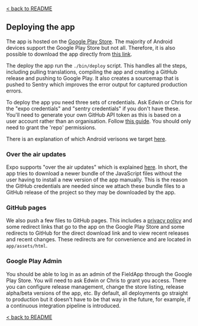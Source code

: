 [< back to README](https://github.com/truefootprint/field-app#readme)

## Deploying the app

The app is hosted on the
[Google Play Store](https://play.google.com/store/apps/details?id=com.truefootprint.field_app).
The majority of Android devices support the Google Play Store but not all.
Therefore, it is also possible to download the app directly from
[this link](http://field-app.truefootprint.com/direct).

The deploy the app run the `./bin/deploy` script. This handles all the steps,
including pulling translations, compiling the app and creating a GitHub release
and pushing to Google Play. It also creates a sourcemap that is pushed to Sentry
which improves the error output for captured production errors.

To deploy the app you need three sets of credentials. Ask Edwin or Chris for
the "expo credentials" and "sentry credentials" if you don't have these. You'll
need to generate your own GitHub API token as this is based on a user account
rather than an organisation. Follow
[this guide](https://help.github.com/en/github/authenticating-to-github/creating-a-personal-access-token-for-the-command-line). You should only need to grant the 'repo' permissions.

There is an explanation of which Android verisons we target [here](https://docs.google.com/document/d/13VCinJgnxbpq3PJFGcGUmi5H3GYmJwIsPyHH9x7jevU/edit).

### Over the air updates

Expo supports "over the air updates" which is explained [here](https://docs.expo.io/guides/configuring-ota-updates/).
In short, the app tries to download a newer bundle of the JavaScript files
without the user having to install a new version of the app manually. This is
the reason the GitHub credentials are needed since we attach these bundle files
to a GitHub release of the project so they may be downloaded by the app.

### GitHub pages

We also push a few files to GitHub pages. This includes a
[privacy policy](https://field-app.truefootprint.com/privacy-policy) and some
redirect links that go to the app on the Google Play Store and some redirects
to GitHub for the direct download link and to view recent releases and recent
changes. These redirects are for convenience and are located in `app/assets/html`.

### Google Play Admin

You should be able to log in as an admin of the FieldApp through the Google Play
Store. You will need to ask Edwin or Chris to grant you access. There you can
configure release management, change the store listing, release alpha/beta
versions of the app, etc. By default, all deployments go straight to production
but it doesn't have to be that way in the future, for example, if a continuous
integration pipeline is introduced.


[< back to README](https://github.com/truefootprint/field-app#readme)
